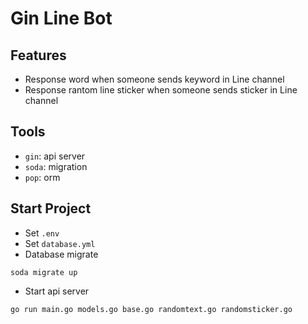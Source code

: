# Gin Line Bot

## Features

- Response word when someone sends keyword in Line channel
- Response rantom line sticker when someone sends sticker in Line channel

## Tools

- `gin`: api server
- `soda`: migration
- `pop`: orm

## Start Project

- Set `.env`
- Set `database.yml`
- Database migrate

```shell
soda migrate up
```

- Start api server

```shell
go run main.go models.go base.go randomtext.go randomsticker.go
```

